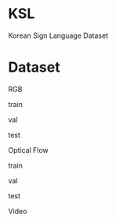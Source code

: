 # KSL
Korean Sign Language Dataset

# Dataset
RGB

train

val

test

Optical Flow

train

val

test

Video
